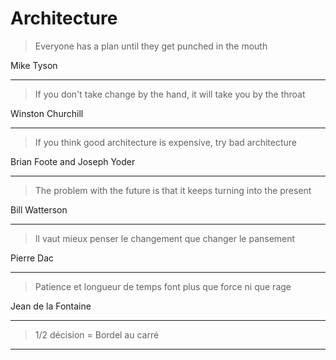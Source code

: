 # Architecture

> Everyone has a plan until they get punched in the mouth

Mike Tyson

---

> If you don't take change by the hand, it will take you by the throat

Winston Churchill

---

> If you think good architecture is expensive, try bad architecture

Brian Foote and Joseph Yoder

---

> The problem with the future is that it keeps turning into the present

Bill Watterson

---

> Il vaut mieux penser le changement que changer le pansement

Pierre Dac

---

> Patience et longueur de temps font plus que force ni que rage

Jean de la Fontaine

---

> 1/2 décision = Bordel au carré

---
